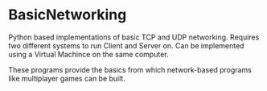 # BasicNetworking
Python based implementations of basic TCP and UDP networking.
Requires two different systems to run Client and Server on.
Can be implemented using a Virtual Machince on the same computer.

These programs provide the basics from which network-based programs like multiplayer games can be built.
